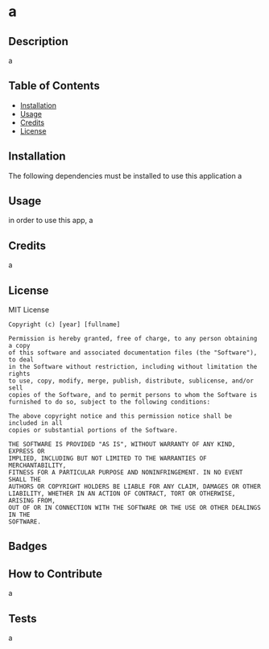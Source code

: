
# a

## Description
    
  a
    
## Table of Contents
    
- [Installation](#installation)
- [Usage](#usage)
- [Credits](#credits)
- [License](#license)
    
## Installation
    
  The following dependencies must be installed to use this application a
    
## Usage
  in order to use this app, a
    
## Credits
    
  a
    
## License
    
  MIT License

    Copyright (c) [year] [fullname]
    
    Permission is hereby granted, free of charge, to any person obtaining a copy
    of this software and associated documentation files (the "Software"), to deal
    in the Software without restriction, including without limitation the rights
    to use, copy, modify, merge, publish, distribute, sublicense, and/or sell
    copies of the Software, and to permit persons to whom the Software is
    furnished to do so, subject to the following conditions:
    
    The above copyright notice and this permission notice shall be included in all
    copies or substantial portions of the Software.
    
    THE SOFTWARE IS PROVIDED "AS IS", WITHOUT WARRANTY OF ANY KIND, EXPRESS OR
    IMPLIED, INCLUDING BUT NOT LIMITED TO THE WARRANTIES OF MERCHANTABILITY,
    FITNESS FOR A PARTICULAR PURPOSE AND NONINFRINGEMENT. IN NO EVENT SHALL THE
    AUTHORS OR COPYRIGHT HOLDERS BE LIABLE FOR ANY CLAIM, DAMAGES OR OTHER
    LIABILITY, WHETHER IN AN ACTION OF CONTRACT, TORT OR OTHERWISE, ARISING FROM,
    OUT OF OR IN CONNECTION WITH THE SOFTWARE OR THE USE OR OTHER DEALINGS IN THE
    SOFTWARE.
    
## Badges
    

    
## How to Contribute
    
  a
    
## Tests

  a

